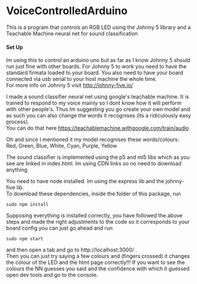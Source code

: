 # VoiceControlledArduino
This is a program that controls an RGB LED using the Johnny 5 library and a Teachable Machine neural net for sound classification

<h4>Set Up</h4>

Im using this to control an arduino uno but as far as I know Johnny 5 should run just fine with other boards. For Johnny 5 to work you need to have the standard firmata loaded to your board. You also need to have your board connected via usb serial to your host machine the whole time.
<br>For more info on Johnny 5 visit http://johnny-five.io/

I made a sound classifier neural net using google's teachable machine. It is trained to respond to my voice mainly so I dont know how it will perform with other people's. Thus Im suggesting you go create your own model and as such you can also change the words it recognises (its a ridiculously easy process).
<br>You can do that here https://teachablemachine.withgoogle.com/train/audio

Oh and since I mentioned it my model recognises these words/colours:
<br>Red, Green, Blue, White, Cyan, Purple, Yellow

The sound classifier is implemented using the p5 and ml5 libs which as you see are linked in index.html. Im using CDN links so no need to download anything.

You need to have node installed. Im using the express lib and the johnny-five lib. 
<br>To download these dependencies, inside the folder of this package, run
```
sudo npm install
```
Supposing everything is installed correctly, you have followed the above steps and made the right adjustments to the code so it corresponds to your board config
you can just go ahead and run
```
sudo npm start
```
and then open a tab and go to http://localhost:3000/ .
<br>Then you can just try saying a few colours and (fingers crossed) it changes the colour of the LED and the html page correctly!!! If you want to see the colours the NN guesses you said and the confidence with which it guessed open dev tools and go to the console.


